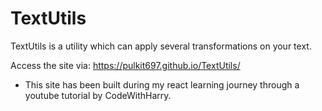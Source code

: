 # TextUtils

TextUtils is a utility which can apply several transformations on your text.

Access the site via: https://pulkit697.github.io/TextUtils/

- This site has been built during my react learning journey through a youtube tutorial by CodeWithHarry.

